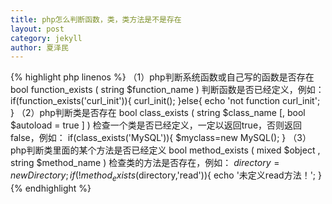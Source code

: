 ```yaml
---
title: php怎么判断函数，类，类方法是不是存在
layout: post
category: jekyll
author: 夏泽民
---
```

<!-- more -->
{% highlight php linenos %}
（1）php判断系统函数或自己写的函数是否存在
bool function_exists ( string $function_name ) 判断函数是否已经定义，例如：
if(function_exists('curl_init')){
    curl_init();
}else{
    echo 'not function curl_init';
}
（2）php判断类是否存在
bool class_exists ( string $class_name [, bool $autoload = true ] ) 检查一个类是否已经定义，一定以返回true，否则返回false，例如：
if(class_exists('MySQL')){
    $myclass=new MySQL();
}
（3）php判断类里面的某个方法是否已经定义
bool method_exists ( mixed $object , string $method_name ) 检查类的方法是否存在，例如：
$directory=new Directory;
if(!method_exists($directory,'read')){
    echo '未定义read方法！';
}
{% endhighlight %}